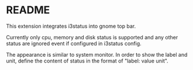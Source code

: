 # README

This extension integrates i3status into gnome top bar.

Currently only cpu, memory and disk status is supported and any other status are ignored event if
configured in i3status config.

The appearance is similar to system monitor. In order to show the label and unit, define the content
of status in the format of "label: value unit".

